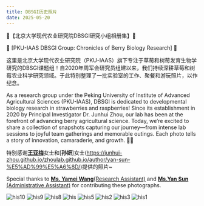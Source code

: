 ```yaml
---
title: DBSGI历史照片
date: 2025-05-20
---
```


🌱【北京大学现代农业研究院DBSGI研究小组相册集】🌱

🌟 [PKU-IAAS DBSGI Group: Chronicles of Berry Biology Research] 🌟

<!--more-->

这里是北京大学现代农业研究院（PKU-IAAS）旗下专注于草莓和树莓发育生物学研究的DBSGI课题组！自2020年周军会研究员组建以来，我们持续深耕草莓和树莓农业科学研究领域。于此特别整理了一批实验室的工作、聚餐和游玩照片，以作纪念。

As a research group under the ​Peking University of Institute of Advanced Agricultural Sciences (PKU-IAAS), DBSGI is ​dedicated to developmental biology research in strawberries and raspberries! Since its establishment in 2020 by Principal Investigator ​Dr. Junhui Zhou, our lab has been at the forefront of advancing berry agricultural science. Today, we’re excited to share a collection of snapshots capturing our journey—from intense lab sessions to joyful team gatherings and memorable outings. Each photo tells a story of innovation, camaraderie, and growth. 🌱✨

特别感谢[**王亚梅**](https://junhui-zhou.github.io/zhoulab.github.io/author/yamei-wang-%E7%8E%8B%E4%BA%9A%E6%A2%85/)女士和[**孙妍**]女士(https://junhui-zhou.github.io/zhoulab.github.io/author/yan-sun-%E5%AD%99%E5%A6%8D/)提供的照片~

Special thanks to [​**Ms. Yamei Wang**(Research Assistant)](https://junhui-zhou.github.io/zhoulab.github.io/author/yamei-wang-%E7%8E%8B%E4%BA%9A%E6%A2%85/) and [**Ms. ​Yan Sun** (Administrative Assistant)](https://junhui-zhou.github.io/zhoulab.github.io/author/yan-sun-%E5%AD%99%E5%A6%8D/) for contributing these photographs.

![his10](./his10.jpg)
![his9](./his9.jpg)
![his8](./his8.jpg)
![his](./his.jpg)
![his5](./his5.jpg)
![his2](./his2.jpg)
![his3](./his3.jpg)
![his1](./his1.jpg)